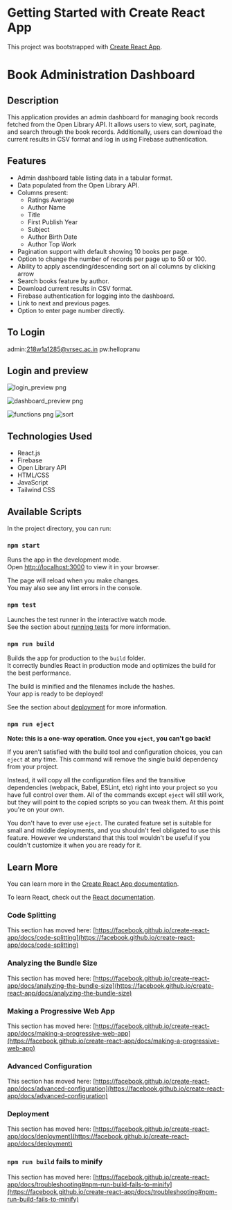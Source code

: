 # Getting Started with Create React App

This project was bootstrapped with [Create React App](https://github.com/facebook/create-react-app).
# Book Administration Dashboard



## Description

This application provides an admin dashboard for managing book records fetched from the Open Library API. It allows users to view, sort, paginate, and search through the book records. Additionally, users can download the current results in CSV format and log in using Firebase authentication.


## Features

- Admin dashboard table listing data in a tabular format.
- Data populated from the Open Library API.
- Columns present:
  - Ratings Average
  - Author Name
  - Title
  - First Publish Year
  - Subject
  - Author Birth Date
  - Author Top Work
- Pagination support with default showing 10 books per page.
- Option to change the number of records per page up to 50 or 100.
- Ability to apply ascending/descending sort on all columns by clicking arrow
- Search books feature by author.
- Download current results in CSV format.
- Firebase authentication for logging into the dashboard.
- Link to next and previous pages.
- Option to enter page number directly.
## To Login
admin:218w1a1285@vrsec.ac.in
pw:hellopranu


## Login and preview



![login_preview png](https://github.com/Pranathi-kandala/ADMIN-DASHBOARD/assets/113846273/b88aa374-292f-4bf3-8b1e-89b8cb1896b6)

![dashboard_preview png](https://github.com/Pranathi-kandala/ADMIN-DASHBOARD/assets/113846273/e8930a3c-893c-4984-88c3-361d76e471da)


![functions png](https://github.com/Pranathi-kandala/ADMIN-DASHBOARD/assets/113846273/013ae5ff-5390-4ead-9566-a6912944c7d0)
![sort](https://github.com/Pranathi-kandala/ADMIN-DASHBOARD/assets/113846273/8934c957-ac80-478b-a8fe-fb912bd9d843)

## Technologies Used

- React.js
- Firebase
- Open Library API
- HTML/CSS
- JavaScript
- Tailwind CSS




## Available Scripts

In the project directory, you can run:

### `npm start`

Runs the app in the development mode.\
Open [http://localhost:3000](http://localhost:3000) to view it in your browser.

The page will reload when you make changes.\
You may also see any lint errors in the console.

### `npm test`

Launches the test runner in the interactive watch mode.\
See the section about [running tests](https://facebook.github.io/create-react-app/docs/running-tests) for more information.

### `npm run build`

Builds the app for production to the `build` folder.\
It correctly bundles React in production mode and optimizes the build for the best performance.

The build is minified and the filenames include the hashes.\
Your app is ready to be deployed!

See the section about [deployment](https://facebook.github.io/create-react-app/docs/deployment) for more information.

### `npm run eject`

**Note: this is a one-way operation. Once you `eject`, you can't go back!**

If you aren't satisfied with the build tool and configuration choices, you can `eject` at any time. This command will remove the single build dependency from your project.

Instead, it will copy all the configuration files and the transitive dependencies (webpack, Babel, ESLint, etc) right into your project so you have full control over them. All of the commands except `eject` will still work, but they will point to the copied scripts so you can tweak them. At this point you're on your own.

You don't have to ever use `eject`. The curated feature set is suitable for small and middle deployments, and you shouldn't feel obligated to use this feature. However we understand that this tool wouldn't be useful if you couldn't customize it when you are ready for it.

## Learn More

You can learn more in the [Create React App documentation](https://facebook.github.io/create-react-app/docs/getting-started).

To learn React, check out the [React documentation](https://reactjs.org/).

### Code Splitting

This section has moved here: [https://facebook.github.io/create-react-app/docs/code-splitting](https://facebook.github.io/create-react-app/docs/code-splitting)

### Analyzing the Bundle Size

This section has moved here: [https://facebook.github.io/create-react-app/docs/analyzing-the-bundle-size](https://facebook.github.io/create-react-app/docs/analyzing-the-bundle-size)

### Making a Progressive Web App

This section has moved here: [https://facebook.github.io/create-react-app/docs/making-a-progressive-web-app](https://facebook.github.io/create-react-app/docs/making-a-progressive-web-app)

### Advanced Configuration

This section has moved here: [https://facebook.github.io/create-react-app/docs/advanced-configuration](https://facebook.github.io/create-react-app/docs/advanced-configuration)

### Deployment

This section has moved here: [https://facebook.github.io/create-react-app/docs/deployment](https://facebook.github.io/create-react-app/docs/deployment)

### `npm run build` fails to minify

This section has moved here: [https://facebook.github.io/create-react-app/docs/troubleshooting#npm-run-build-fails-to-minify](https://facebook.github.io/create-react-app/docs/troubleshooting#npm-run-build-fails-to-minify)
